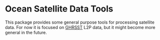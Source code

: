 # Ocean Satellite Data Tools

This package provides some general purpose tools for processing satellite data. For now it is focused on [GHRSST](https://www.ghrsst.org) L2P data, but it might become more general in the future.
